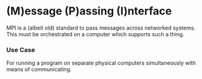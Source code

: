 # (M)essage (P)assing (I)nterface
MPI is a (albeit old) standard to pass messages across networked systems. This must be orchestrated on a computer which supports such a thing.

### Use Case
For running a program on separate physical computers simultaneously with means of communicating.
